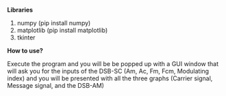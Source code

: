 **Libraries**
1) numpy 	(pip install numpy)
2) matplotlib   (pip install matplotlib)
3) tkinter

**How to use?**

Execute the program and you will be be popped up with a GUI window that will ask
you for the inputs of the DSB-SC (Am, Ac, Fm, Fcm, Modulating index) and you will be presented with 
all the three graphs (Carrier signal, Message signal, and the DSB-AM)

